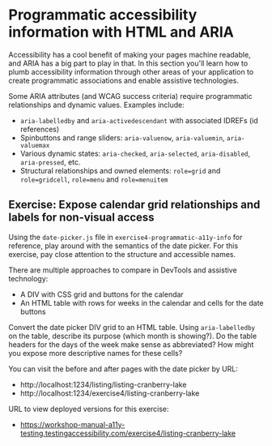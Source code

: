 # Programmatic accessibility information with HTML and ARIA

Accessibility has a cool benefit of making your pages machine readable, and ARIA has a big part to play in that. In this section you'll learn how to plumb accessibility information through other areas of your application to create programmatic associations and enable assistive technologies.

Some ARIA attributes (and WCAG success criteria) require programmatic relationships and dynamic values.
Examples include:

- `aria-labelledby` and `aria-activedescendant` with associated IDREFs (id references)
- Spinbuttons and range sliders: `aria-valuenow`, `aria-valuemin`, `aria-valuemax`
- Various dynamic states: `aria-checked`, `aria-selected`, `aria-disabled`, `aria-pressed`, etc.
- Structural relationships and owned elements: `role=grid` and `role=gridcell`, `role=menu` and `role=menuitem`

## Exercise: Expose calendar grid relationships and labels for non-visual access

Using the `date-picker.js` file in `exercise4-programmatic-a11y-info` for
reference, play around with the semantics of the date picker. For this
exercise, pay close attention to the structure and accessible names.

There are multiple approaches to compare in DevTools and assistive technology:

- A DIV with CSS grid and buttons for the calendar
- An HTML table with rows for weeks in the calendar and cells for the date buttons

Convert the date picker DIV grid to an HTML table. Using `aria-labelledby` on
the table, describe its purpose (which month is showing?). Do the table headers
for the days of the week make sense as abbreviated? How might you expose more
descriptive names for these cells?

You can visit the before and after pages with the date picker by URL:

- http://localhost:1234/listing/listing-cranberry-lake
- http://localhost:1234/exercise4/listing-cranberry-lake

URL to view deployed versions for this exercise:

- https://workshop-manual-a11y-testing.testingaccessibility.com/exercise4/listing-cranberry-lake
